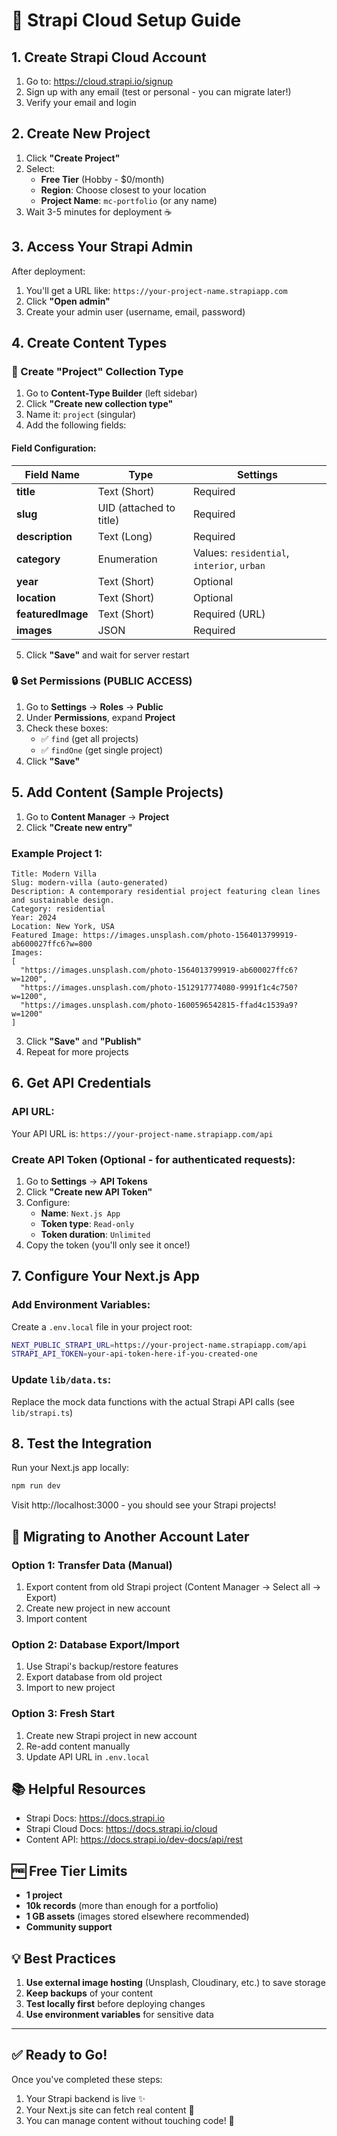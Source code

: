 # 📝 Strapi Cloud Setup Guide

## 1. Create Strapi Cloud Account

1. Go to: https://cloud.strapi.io/signup
2. Sign up with any email (test or personal - you can migrate later!)
3. Verify your email and login

## 2. Create New Project

1. Click **"Create Project"**
2. Select:
   - **Free Tier** (Hobby - $0/month)
   - **Region**: Choose closest to your location
   - **Project Name**: `mc-portfolio` (or any name)
3. Wait 3-5 minutes for deployment ☕

## 3. Access Your Strapi Admin

After deployment:
1. You'll get a URL like: `https://your-project-name.strapiapp.com`
2. Click **"Open admin"**
3. Create your admin user (username, email, password)

## 4. Create Content Types

### 📁 Create "Project" Collection Type

1. Go to **Content-Type Builder** (left sidebar)
2. Click **"Create new collection type"**
3. Name it: `project` (singular)
4. Add the following fields:

#### Field Configuration:

| Field Name | Type | Settings |
|------------|------|----------|
| **title** | Text (Short) | Required |
| **slug** | UID (attached to title) | Required |
| **description** | Text (Long) | Required |
| **category** | Enumeration | Values: `residential`, `interior`, `urban` |
| **year** | Text (Short) | Optional |
| **location** | Text (Short) | Optional |
| **featuredImage** | Text (Short) | Required (URL) |
| **images** | JSON | Required |

5. Click **"Save"** and wait for server restart

### 🔒 Set Permissions (PUBLIC ACCESS)

1. Go to **Settings** → **Roles** → **Public**
2. Under **Permissions**, expand **Project**
3. Check these boxes:
   - ✅ `find` (get all projects)
   - ✅ `findOne` (get single project)
4. Click **"Save"**

## 5. Add Content (Sample Projects)

1. Go to **Content Manager** → **Project**
2. Click **"Create new entry"**

### Example Project 1:

```
Title: Modern Villa
Slug: modern-villa (auto-generated)
Description: A contemporary residential project featuring clean lines and sustainable design.
Category: residential
Year: 2024
Location: New York, USA
Featured Image: https://images.unsplash.com/photo-1564013799919-ab600027ffc6?w=800
Images: 
[
  "https://images.unsplash.com/photo-1564013799919-ab600027ffc6?w=1200",
  "https://images.unsplash.com/photo-1512917774080-9991f1c4c750?w=1200",
  "https://images.unsplash.com/photo-1600596542815-ffad4c1539a9?w=1200"
]
```

3. Click **"Save"** and **"Publish"**
4. Repeat for more projects

## 6. Get API Credentials

### API URL:
Your API URL is: `https://your-project-name.strapiapp.com/api`

### Create API Token (Optional - for authenticated requests):

1. Go to **Settings** → **API Tokens**
2. Click **"Create new API Token"**
3. Configure:
   - **Name**: `Next.js App`
   - **Token type**: `Read-only`
   - **Token duration**: `Unlimited`
4. Copy the token (you'll only see it once!)

## 7. Configure Your Next.js App

### Add Environment Variables:

Create a `.env.local` file in your project root:

```bash
NEXT_PUBLIC_STRAPI_URL=https://your-project-name.strapiapp.com/api
STRAPI_API_TOKEN=your-api-token-here-if-you-created-one
```

### Update `lib/data.ts`:

Replace the mock data functions with the actual Strapi API calls (see `lib/strapi.ts`)

## 8. Test the Integration

Run your Next.js app locally:

```bash
npm run dev
```

Visit http://localhost:3000 - you should see your Strapi projects!

## 🔄 Migrating to Another Account Later

### Option 1: Transfer Data (Manual)
1. Export content from old Strapi project (Content Manager → Select all → Export)
2. Create new project in new account
3. Import content

### Option 2: Database Export/Import
1. Use Strapi's backup/restore features
2. Export database from old project
3. Import to new project

### Option 3: Fresh Start
1. Create new Strapi project in new account
2. Re-add content manually
3. Update API URL in `.env.local`

## 📚 Helpful Resources

- Strapi Docs: https://docs.strapi.io
- Strapi Cloud Docs: https://docs.strapi.io/cloud
- Content API: https://docs.strapi.io/dev-docs/api/rest

## 🆓 Free Tier Limits

- **1 project**
- **10k records** (more than enough for a portfolio)
- **1 GB assets** (images stored elsewhere recommended)
- **Community support**

## 💡 Best Practices

1. **Use external image hosting** (Unsplash, Cloudinary, etc.) to save storage
2. **Keep backups** of your content
3. **Test locally first** before deploying changes
4. **Use environment variables** for sensitive data

---

## ✅ Ready to Go!

Once you've completed these steps:
1. Your Strapi backend is live ✨
2. Your Next.js site can fetch real content 🎉
3. You can manage content without touching code! 💪
